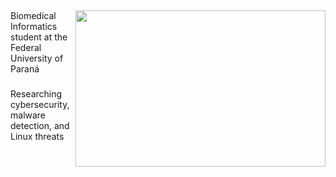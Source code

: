 
## 
<img src="https://images.alphacoders.com/131/1317390.png" min-width="400px" max-width="400px" width="400px" height="250px" align="right">


 Biomedical Informatics student at the Federal University of Paraná
 ###
 Researching cybersecurity, malware detection, and Linux threats
